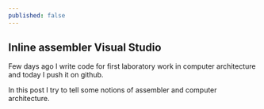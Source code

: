 ```yaml
---
published: false
---
```

## Inline assembler Visual Studio

Few days ago I write code for first laboratory work in computer architecture and today I push it on github.

In this post I try to tell some notions of assembler and computer architecture.
